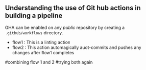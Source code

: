 ## Understanding the use of Git hub actions in building a pipeline

GHA can be enabled on any _public_ repository by creating a `.github/workflows` directory.
- flow1 : This is a linting action
- flow2 : This action automagically auot-commits and pushes any changes after flow1 completes

#combining flow 1 and 2
#trying both again
